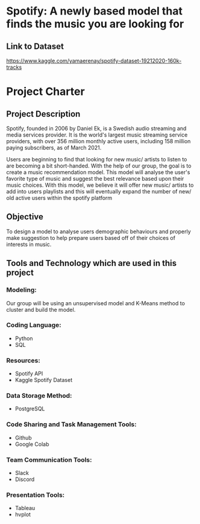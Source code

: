 # Spotify: A newly based model that finds the music you are looking for

## Link to Dataset
https://www.kaggle.com/yamaerenay/spotify-dataset-19212020-160k-tracks


# Project Charter
## Project Description
Spotify, founded in 2006 by Daniel Ek, is a Swedish audio streaming and media services provider. It is the world's largest music streaming service providers, with over 356 million monthly active users, including 158 million paying subscribers, as of March 2021. 

Users are beginning to find that looking for new music/ artists to listen to are becoming a bit short-handed. With the help of our group, the goal is to create a music recommendation model. This model will analyse the user's favorite type of music and suggest the best relevance based upon their music choices. With this model, we believe it will offer new music/ artists to add into users playlists and this will eventually expand the number of new/ old active users within the spotify platform 

## Objective
To design a model to analyse users demographic behaviours and properly make suggestion to help prepare users based off of their choices of interests in music.

## Tools and Technology which are used in this project

### Modeling:
Our group will be using an unsupervised model and K-Means method to cluster and build the model.

### Coding Language:
- Python
- SQL

### Resources:
- Spotify API
- Kaggle Spotify Dataset

### Data Storage Method:
- PostgreSQL

### Code Sharing and Task Management Tools:
- Github
- Google Colab

### Team Communication Tools:
- Slack
- Discord

### Presentation Tools:
- Tableau
- hvplot
